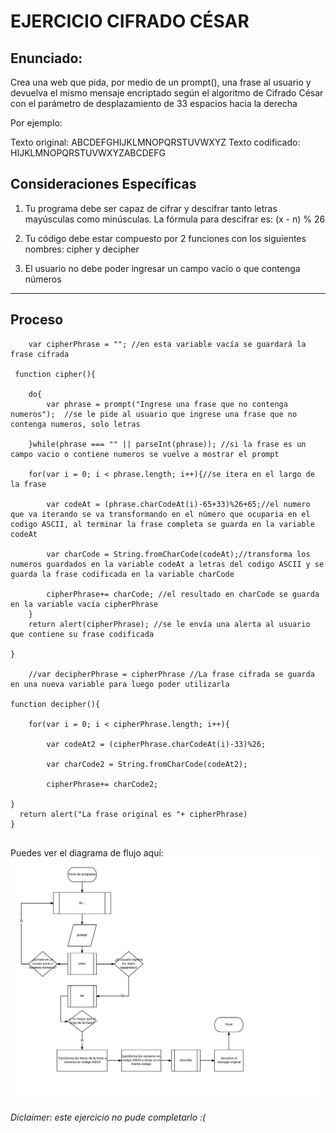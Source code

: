 EJERCICIO CIFRADO CÉSAR
=======================

Enunciado: 
----------
Crea una web que pida, por medio de un prompt(), una frase al usuario y devuelva el mismo mensaje encriptado según el algoritmo de Cifrado César con el parámetro de desplazamiento de 33 espacios hacia la derecha

Por ejemplo:

Texto original: ABCDEFGHIJKLMNOPQRSTUVWXYZ
Texto codificado: HIJKLMNOPQRSTUVWXYZABCDEFG

Consideraciones Específicas
---------------------------
1. Tu programa debe ser capaz de cifrar y descifrar tanto letras mayúsculas como minúsculas. La fórmula para descifrar es: (x - n) % 26

2. Tu código debe estar compuesto por 2 funciones con los siguientes nombres: cipher y decipher

3. El usuario no debe poder ingresar un campo vacío o que contenga números

-----------------------------------------------------------------------------------------------------------------------------------------

Proceso
-------

```
	var cipherPhrase = ""; //en esta variable vacía se guardará la frase cifrada

 function cipher(){

 	do{ 
 		var phrase = prompt("Ingrese una frase que no contenga numeros");  //se le pide al usuario que ingrese una frase que no contenga numeros, solo letras

 	}while(phrase === "" || parseInt(phrase)); //si la frase es un campo vacio o contiene numeros se vuelve a mostrar el prompt
 	
 	for(var i = 0; i < phrase.length; i++){//se itera en el largo de la frase 

 		var codeAt = (phrase.charCodeAt(i)-65+33)%26+65;//el numero que va iterando se va transformando en el número que ocuparia en el codigo ASCII, al terminar la frase completa se guarda en la variable codeAt

 		var charCode = String.fromCharCode(codeAt);//transforma los numeros guardados en la variable codeAt a letras del codigo ASCII y se guarda la frase codificada en la variable charCode

 		cipherPhrase+= charCode; //el resultado en charCode se guarda en la variable vacía cipherPhrase
 	}
 	return alert(cipherPhrase); //se le envía una alerta al usuario que contiene su frase codificada

}

	//var decipherPhrase = cipherPhrase //La frase cifrada se guarda en una nueva variable para luego poder utilizarla

function decipher(){
  
    for(var i = 0; i < cipherPhrase.length; i++){
    
        var codeAt2 = (cipherPhrase.charCodeAt(i)-33)%26;

 	    var charCode2 = String.fromCharCode(codeAt2);  

 	    cipherPhrase+= charCode2;
  
}
  return alert("La frase original es "+ cipherPhrase)
}


```
Puedes ver el diagrama de flujo aquí: ![Diagrama de flujo](/CifradoCesar.jpeg)

*Diclaimer: este ejercicio no pude completarlo :(*
